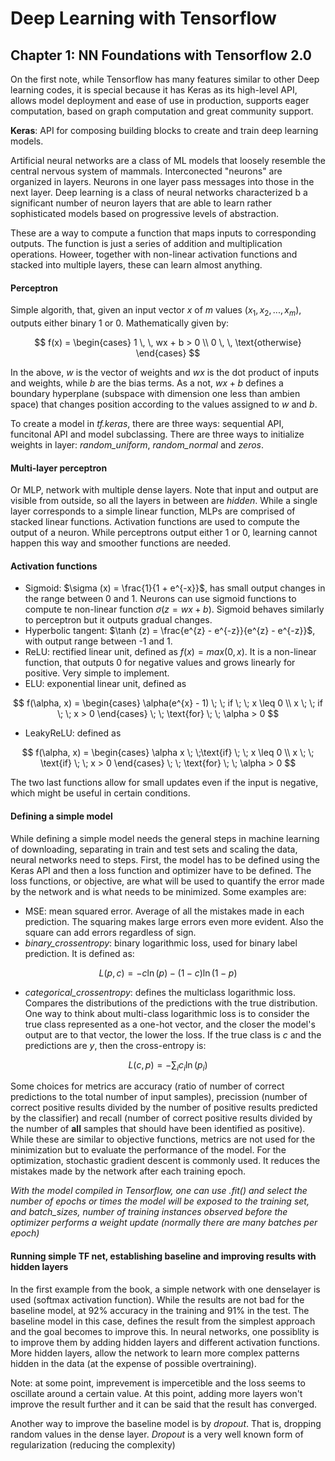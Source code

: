 # Deep Learning with Tensorflow 
## Chapter 1: NN Foundations with Tensorflow 2.0 

On the first note, while Tensorflow has many features similar to other Deep learning codes, it is special because it has Keras as its high-level API, allows model deployment and ease of use in production, supports eager computation, based on graph computation and great community support.  

**Keras**: API for composing building blocks to create and train deep learning models. 

Artificial neural networks are a class of ML models that loosely resemble the central nervous system of mammals. Interconected "neurons" are organized in layers. Neurons in one layer pass messages into those in the next layer. Deep learning is a class of neural networks characterized b a significant number of neuron layers that are able to learn rather sophisticated models based on progressive levels of abstraction.  

These are a way to compute a function that maps inputs to corresponding outputs. The function is just a series of addition and multiplication operations. Howeer, together with non-linear activation functions and stacked into multiple layers, these can learn almost anything. 

#### Perceptron 
Simple algorith, that, given an input vector $x$ of $m$ values ($x_1, x_2, ... , x_m$), outputs either binary 1 or 0. Mathematically given by:

$$
f(x) = \begin{cases}
1 \, \, wx + b > 0 \\
0 \, \, \text{otherwise}
\end{cases}
$$

In the above, $w$ is the vector of weights and $wx$ is the dot product of inputs and weights, while $b$ are the bias terms. As a not, $wx + b$ defines a boundary hyperplane (subspace with dimension one less than ambien space) that changes position according to the values assigned to $w$ and $b$.

To create a model in *tf.keras*, there are three ways: sequential API, funcitonal API and model subclassing. There are three ways to initialize weights in layer: *random_uniform*, *random_normal* and *zeros*. 

#### Multi-layer perceptron 

Or MLP, network with multiple dense layers. Note that input and output are visible from outside, so all the layers in between are *hidden*. While a single layer corresponds to a simple linear function, MLPs are comprised of stacked linear functions. Activation functions are used to compute the output of a neuron. While perceptrons output either 1 or 0, learning cannot happen this way and smoother functions are needed.

#### Activation functions

- Sigmoid: $\sigma (x) = \frac{1}{1 + e^{-x}}$, has small output changes in the range between 0 and 1. Neurons can use sigmoid functions to compute te non-linear function $\sigma (z = wx + b)$. Sigmoid behaves similarly to perceptron but it outputs gradual changes. 
- Hyperbolic tangent: $\tanh (z) = \frac{e^{z} - e^{-z}}{e^{z} - e^{-z}}$, with output range between -1 and 1. 
- ReLU: rectified linear unit, defined as $f(x) = max(0, x)$. It is a non-linear function, that outputs 0 for negative values and grows linearly for positive. Very simple to implement. 
- ELU: exponential linear unit, defined as

$$
f(\alpha, x) = \begin{cases}
\alpha(e^{x} - 1)  \; \; if  \; \; x \leq 0 \\
x  \; \; if  \; \; x > 0
\end{cases}
 \; \; \text{for} \; \; \alpha > 0
$$

- LeakyReLU: defined as 

$$
f(\alpha, x) = \begin{cases}
\alpha x \; \;\text{if}  \; \; x \leq 0 \\
x  \; \; \text{if}  \; \; x > 0
\end{cases}
 \; \; \text{for}  \; \; \alpha > 0
$$

The two last functions allow for small updates even if the input is negative, which might be useful in certain conditions. 

#### Defining a simple model
While defining a simple model needs the general steps in machine learning of downloading, separating in train and test sets and scaling the data, neural networks need to steps. First, the model has to be defined using the Keras API and then a loss function and optimizer have to be defined. The loss functions, or objective, are what will be used to quantify the error made by the network and is what needs to be minimized. Some examples are:

- MSE: mean squared error. Average of all the mistakes made in each prediction. The squaring makes large errors even more evident. Also the square can add errors regardless of sign. 
- *binary_crossentropy*: binary logarithmic loss, used for binary label prediction. It is defined as:

$$
L (p,c) = -c \ln(p) - (1 - c)\ln(1 - p)
$$

- *categorical_crossentropy*: defines the multiclass logarithmic loss. Compares the distributions of the predictions with the true distribution. One way to think about multi-class logarithmic loss is to consider the true class represented as a one-hot vector, and the closer the model's output are to that vector, the lower the loss. If the true class is $c$ and the predictions are $y$, then the cross-entropy is:

$$
L (c, p) = - \sum_{i} c_i \ln(p_{i})
$$

Some choices for metrics are accuracy (ratio of number of correct predictions to the total number of input samples), precission (number of correct positive results divided by the number of positive results predicted by the classifier) and recall (number of correct positive results divided by the number of **all** samples that should have been identified as positive). While these are similar to objective functions, metrics are not used for the minimization but to evaluate the performance of the model. For the optimization, stochastic gradient descent is commonly used. It reduces the mistakes made by the network after each training epoch. 

*With the model compiled in Tensorflow, one can use .fit() and select the number of epochs or times the model will be exposed to the training set, and batch_sizes, number of training instances observed before the optimizer performs a weight update (normally there are many batches per epoch)*

#### Running simple TF net, establishing baseline and improving results with hidden layers
In the first example from the book, a simple network with one denselayer is used (softmax activation function). While the results are not bad for the baseline model, at 92% accuracy in the training and 91% in the test. The baseline model in this case, defines the result from the simplest approach and the goal becomes to improve this. In neural networks, one possiblity is to improve them by adding hidden layers and different activation functions. More hidden layers, allow the network to learn more complex patterns hidden in the data (at the expense of possible overtraining). 

Note: at some point, imprevement is impercetible and the loss seems to oscillate around a certain value. At this point, adding more layers won't improve the result further and it can be said that the result has converged. 

Another way to improve the baseline model is by *dropout*. That is, dropping random values in the dense layer. *Dropout* is a very well known form of regularization (reducing the complexity) 
